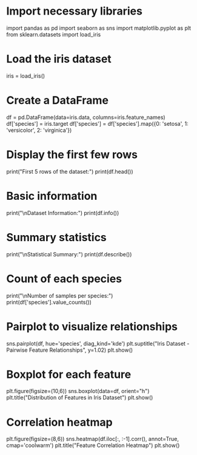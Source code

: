 # Import necessary libraries
import pandas as pd
import seaborn as sns
import matplotlib.pyplot as plt
from sklearn.datasets import load_iris

# Load the iris dataset
iris = load_iris()

# Create a DataFrame
df = pd.DataFrame(data=iris.data, columns=iris.feature_names)
df['species'] = iris.target
df['species'] = df['species'].map({0: 'setosa', 1: 'versicolor', 2: 'virginica'})

# Display the first few rows
print("First 5 rows of the dataset:")
print(df.head())

# Basic information
print("\nDataset Information:")
print(df.info())

# Summary statistics
print("\nStatistical Summary:")
print(df.describe())

# Count of each species
print("\nNumber of samples per species:")
print(df['species'].value_counts())

# Pairplot to visualize relationships
sns.pairplot(df, hue='species', diag_kind='kde')
plt.suptitle("Iris Dataset - Pairwise Feature Relationships", y=1.02)
plt.show()

# Boxplot for each feature
plt.figure(figsize=(10,6))
sns.boxplot(data=df, orient="h")
plt.title("Distribution of Features in Iris Dataset")
plt.show()

# Correlation heatmap
plt.figure(figsize=(8,6))
sns.heatmap(df.iloc[:, :-1].corr(), annot=True, cmap='coolwarm')
plt.title("Feature Correlation Heatmap")
plt.show()
